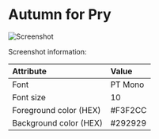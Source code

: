 Autumn for Pry
=================

![Screenshot](/kyrylo/pry-theme-collection/raw/master/autumn/screenshot.png)

Screenshot information:

| Attribute              | Value
|:-----------------------|:----------------------
| Font                   | PT Mono
| Font size              | 10
| Foreground color (HEX) | #F3F2CC
| Background color (HEX) | #292929
